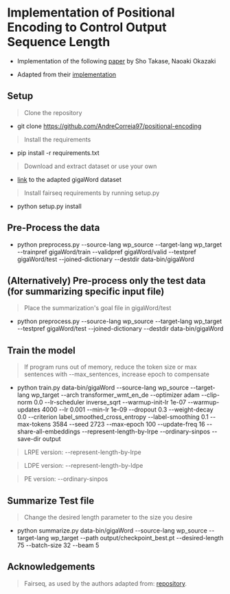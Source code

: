 # Implementation of Positional Encoding to Control Output Sequence Length

- Implementation of the following [paper](https://www.aclweb.org/anthology/N19-1401) by Sho Takase, Naoaki Okazaki

- Adapted from their [implementation](https://github.com/takase/control-length)

## Setup

> Clone the repository
- git clone https://github.com/AndreCorreia97/positional-encoding

> Install the requirements
- pip install -r requirements.txt

> Download and extract dataset or use your own
- [link](https://drive.google.com/file/d/1L4-wI2HUqLXgblRTDNn42V75Vvof6esN/view?usp=sharing) to the adapted gigaWord dataset

> Install fairseq requirements by running setup.py
- python setup.py install

## Pre-Process the data
- python preprocess.py --source-lang wp_source --target-lang wp_target --trainpref gigaWord/train --validpref gigaWord/valid --testpref gigaWord/test --joined-dictionary  --destdir data-bin/gigaWord        

## (Alternatively) Pre-process only the test data (for summarizing specific input file)
> Place the summarization's goal file in gigaWord/test
- python preprocess.py --source-lang wp_source --target-lang wp_target  --testpref gigaWord/test --joined-dictionary  --destdir data-bin/gigaWord

## Train the model
> If program runs out of memory, reduce the token size or max sentences with --max_sentences, increase epoch to compensate
- python train.py data-bin/gigaWord --source-lang wp_source --target-lang wp_target --arch transformer_wmt_en_de --optimizer adam  --clip-norm 0.0 --lr-scheduler inverse_sqrt --warmup-init-lr 1e-07  --warmup-updates 4000 --lr 0.001 --min-lr 1e-09 --dropout 0.3 --weight-decay 0.0 --criterion label_smoothed_cross_entropy --label-smoothing 0.1 --max-tokens 3584 --seed 2723 --max-epoch 100 --update-freq 16 --share-all-embeddings --represent-length-by-lrpe --ordinary-sinpos --save-dir output

> LRPE version: --represent-length-by-lrpe

> LDPE version: --represent-length-by-ldpe

> PE version: --ordinary-sinpos


## Summarize Test file
> Change the desired length parameter to the size you desire
- python summarize.py data-bin/gigaWord --source-lang wp_source --target-lang wp_target --path output/checkpoint_best.pt --desired-length 75 --batch-size 32 --beam 5

## Acknowledgements

> Fairseq, as used by the authors adapted from: [repository](https://github.com/pytorch/fairseq).
